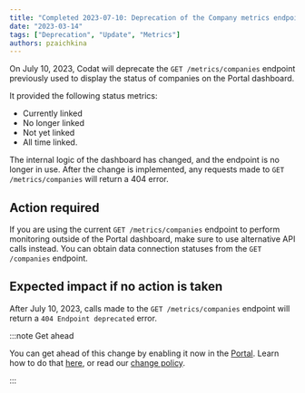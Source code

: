 ```yaml
---
title: "Completed 2023-07-10: Deprecation of the Company metrics endpoint"
date: "2023-03-14"
tags: ["Deprecation", "Update", "Metrics"]
authors: pzaichkina
---
```


On July 10, 2023, Codat will deprecate the `GET /metrics/companies` endpoint previously used to display the status of companies on the Portal dashboard.

<!--truncate-->

It provided the following status metrics:

- Currently linked
- No longer linked
- Not yet linked
- All time linked.

The internal logic of the dashboard has changed, and the endpoint is no longer in use. After the change is implemented, any requests made to `GET /metrics/companies` will return a 404 error.

## Action required​

If you are using the current `GET /metrics/companies` endpoint to perform monitoring outside of the Portal dashboard, make sure to use alternative API calls instead. You can obtain data connection statuses from the `GET /companies` endpoint.

## Expected impact if no action is taken​

After July 10, 2023, calls made to the `GET /metrics/companies` endpoint will return a `404 Endpoint deprecated` error.

:::note Get ahead

You can get ahead of this change by enabling it now in the [Portal](https://app.codat.io/developers/api-deprecations). Learn how to do that [here](https://docs.codat.io/configure/portal/developers), or read our [change policy](https://docs.codat.io/using-the-api/change-policy).

:::
